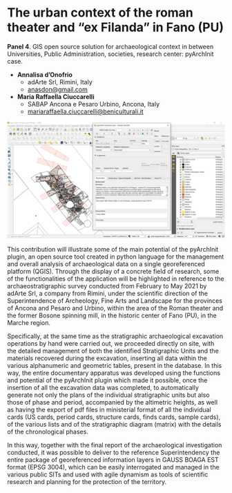 # The urban context of the roman theater and “ex Filanda” in Fano (PU)

**Panel 4**. GIS open source solution for archaeological context in between Universities, Public Administration, societies, research center: pyArchInit case.

- **Annalisa d’Onofrio**
  - adArte Srl, Rimini, Italy
  - [anasdon@gmail.com](mailto:anasdon@gmail.com)
- **Maria Raffaella Ciuccarelli**
  - SABAP Ancona e Pesaro Urbino, Ancona, Italy
  - [mariaraffaella.ciuccarelli@beniculturali.it](mariaraffaella.ciuccarelli@beniculturali.it)

![The urban context of the roman theater and “ex Filanda” in Fano (PU)](./d_onofrio-ciuccarelli.png)

This contribution will illustrate some of the main potential of the pyArchInit plugin, 
an open source tool created in python language for the management and overall analysis of 
archaeological data on a single georeferenced platform (QGIS). Through the display of a 
concrete field of research, some of the functionalities of the application will be highlighted 
in reference to the archaeostratigraphic survey conducted from February to May 2021 by adArte Srl, 
a company from Rimini, under the scientific direction of the Superintendence of Archeology, 
Fine Arts and Landscape for the provinces of Ancona and Pesaro and Urbino, within the area of 
the Roman theater and the former Bosone spinning mill, in the historic center of Fano (PU), in the Marche region.

Specifically, at the same time as the stratigraphic archaeological excavation operations by hand were 
carried out, we proceeded directly on site, with the detailed management of both the identified 
Stratigraphic Units and the materials recovered during the excavation, inserting all data within the 
various alphanumeric and geometric tables, present in the database. In this way, the entire documentary 
apparatus was developed using the functions and potential of the pyArchInit plugin which made it possible, 
once the insertion of all the excavation data was completed, to automatically generate not only the 
plans of the individual stratigraphic units but also those of phase and period, accompanied by the 
altimetric heights, as well as having the export of pdf files in ministerial format of all the 
individual cards (US cards, period cards, structure cards, finds cards, sample cards), of the various 
lists and of the stratigraphic diagram (matrix) with the details of the chronological phases.

In this way, together with the final report of the archaeological investigation conducted, 
it was possible to deliver to the reference Superintendency the entire package of georeferenced 
information layers in GAUSS BOAGA EST format (EPSG 3004), which can be easily interrogated and managed 
in the various public SITs and used with agile dynamism as tools of scientific research and 
planning for the protection of the territory.
